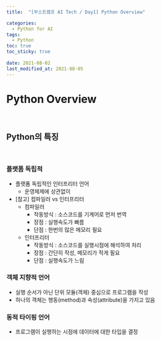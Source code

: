 ```yaml
---
title:  "[부스트캠프 AI Tech / Day1] Python Overview"

categories:
  - Python for AI
tags:
  - Python
toc: true
toc_sticky: true
 
date: 2021-08-02
last_modified_at: 2021-08-05
---
```


# Python Overview  
<br>  

## Python의 특징
<br>

### 플랫폼 독립적
* 플랫폼 독립적인 인터프리터 언어
    * 운영체제에 상관없이
* [참고] 컴파일러 vs 인터프리터
    * 컴파일러
        * 작동방식 : 소스코드를 기계어로 먼저 번역
        * 장점 : 실행속도가 빠름
        * 단점 : 한번의 많은 메모리 필요
    * 인터프리터
        * 작동방식 : 소스코드를 실행시점에 해석하여 처리
        * 장점 : 간단히 작성, 메모리가 적게 필요
        * 단점 : 실행속도가 느림  

### 객체 지향적 언어
* 실행 순서가 아닌 단위 모듈(객체) 중심으로 프로그램을 작성
* 하나의 객체는 행동(method)과 속성(attribute)을 가지고 있음  

### 동적 타이핑 언어  
* 프로그램이 실행하는 시점에 데이터에 대한 타입을 결정  
<br>  
